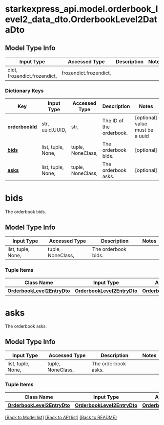 # starkexpress_api.model.orderbook_level2_data_dto.OrderbookLevel2DataDto

## Model Type Info
Input Type | Accessed Type | Description | Notes
------------ | ------------- | ------------- | -------------
dict, frozendict.frozendict,  | frozendict.frozendict,  |  | 

### Dictionary Keys
Key | Input Type | Accessed Type | Description | Notes
------------ | ------------- | ------------- | ------------- | -------------
**orderbookId** | str, uuid.UUID,  | str,  | The ID of the orderbook. | [optional] value must be a uuid
**[bids](#bids)** | list, tuple, None,  | tuple, NoneClass,  | The orderbook bids. | [optional] 
**[asks](#asks)** | list, tuple, None,  | tuple, NoneClass,  | The orderbook asks. | [optional] 

# bids

The orderbook bids.

## Model Type Info
Input Type | Accessed Type | Description | Notes
------------ | ------------- | ------------- | -------------
list, tuple, None,  | tuple, NoneClass,  | The orderbook bids. | 

### Tuple Items
Class Name | Input Type | Accessed Type | Description | Notes
------------- | ------------- | ------------- | ------------- | -------------
[**OrderbookLevel2EntryDto**](OrderbookLevel2EntryDto.md) | [**OrderbookLevel2EntryDto**](OrderbookLevel2EntryDto.md) | [**OrderbookLevel2EntryDto**](OrderbookLevel2EntryDto.md) |  | 

# asks

The orderbook asks.

## Model Type Info
Input Type | Accessed Type | Description | Notes
------------ | ------------- | ------------- | -------------
list, tuple, None,  | tuple, NoneClass,  | The orderbook asks. | 

### Tuple Items
Class Name | Input Type | Accessed Type | Description | Notes
------------- | ------------- | ------------- | ------------- | -------------
[**OrderbookLevel2EntryDto**](OrderbookLevel2EntryDto.md) | [**OrderbookLevel2EntryDto**](OrderbookLevel2EntryDto.md) | [**OrderbookLevel2EntryDto**](OrderbookLevel2EntryDto.md) |  | 

[[Back to Model list]](../../README.md#documentation-for-models) [[Back to API list]](../../README.md#documentation-for-api-endpoints) [[Back to README]](../../README.md)

